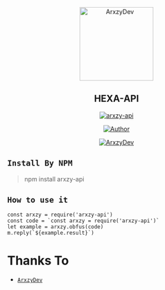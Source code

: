 <div align="center">
<img src="https://telegra.ph/file/6af28d3c13b33ecc2ec14.jpg" alt="ArxzyDev" width="170" />

## HEXA-API

</div>

<p align="center">
<a href="##"><img title="arxzy-api" src="https://img.shields.io/static/v1?label=package&message=arxzy-api&color=blue"></a>
</p>
<p align="center">
  <a href="https://github.com/AdrianTzy"><img title="Author" src="https://img.shields.io/badge/Author-ArxzyDev-red.svg?style=for-the-badge&logo=github" /></a>
</p>
<p align="center">
<a href="#"><img title="ArxzyDev" src="https://img.shields.io/static/v1?label=For All Scapers&message=Arxzy-API&color=pink"></a>
</p>

## ``` Install By NPM ```
> npm install arxzy-api


## ```How to use it```
```
const arxzy = require('arxzy-api')
const code = `const arxzy = require('arxzy-api')`
let example = arxzy.obfus(code)
m.reply(`${example.result}`)
```

  # Thanks To
* [`ArxzyDev`](https://github.com/AdrianTzy)